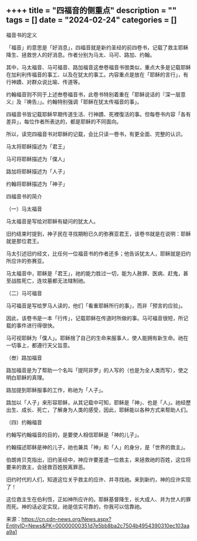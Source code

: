 ++++
title = "四福音的侧重点"
description = ""
tags = []
date = "2024-02-24"
categories = []
---



福音书的定义

「福音」的意思是「好消息」，四福音就是新约圣经的前四卷书，记载了救主耶稣降生、拯救世人的好消息。作者分别为马太、马可、路加、约翰。

其中，马太福音、马可福音、路加福音这叁卷福音书很类似，重点大多是记载耶稣在加利利传福音的事工、以及在犹太的事工。内容重点是放在「耶稣的言行」，有行神蹟、对群众说比喻、传道等。

约翰福音则不同于上述叁卷福音书，此卷书特别着重在「耶稣说话的『深一层意义』及『祷告』」。约翰特别强调「耶稣在犹太传福音的事」。

四福音书皆记载耶稣早期传道生活、行神蹟、死裡復活的事。但每卷书内容「各有差异」，每位作者所表达的，都是耶稣的不同面向。

所以，读完四福音书对耶稣的记载，会比只读一卷书，有更全面、完整的认识。

马太将耶稣描述为「君王」

马可将耶稣描述为「僕人」

路加将耶稣描述为「人子」

约翰将耶稣描述为「神子」

四福音书的简介

（一）马太福音

马太福音是写给对耶稣有疑问的犹太人。

旧约结束时提到，神子民在寻找期盼已久的弥赛亚君王，该卷书就是在说明：耶稣就是那位君王。

马太引述旧约经文，比任何一位福音书的作者还多；他告诉犹太人，耶稣就是旧约所应许的弥赛亚。

马太福音中，耶稣是「君王」，祂的能力胜过一切，能为人赦罪、医病、赶鬼，甚至战胜死亡，连坟墓都无法辖制祂。

（二）马可福音

马可福音是写给罗马人读的，他们「看重耶稣所行的事」，而非「预言的应验」。

因此，该卷书是一本「行传」，记载耶稣在传道时所做的事。马可福音很短，所记载的事件进行得很快。

马可视耶稣为「僕人」。耶稣捨了自己的生命来服事人，使人能拥有新生命。祂在一切事上，都遵行天父旨意。

（叁）路加福音

路加福音是为了帮助一个名叫「提阿非罗」的人写的（也是为全人类而写），使之明白耶稣的真理。

路加提到耶稣服事的工作，称祂为「人子」。

路加以「人子」来形容耶稣，从其记载中可知，耶稣是「神」、也是「人」。祂经歷出生、成长、死亡，了解身为人类的感受，因此，耶稣能以各种方式来帮助人们。

（四）约翰福音

约翰写约翰福音的目的，是要使人相信耶稣是「神的儿子」。

约翰描述耶稣是神的儿子，祂也兼具「神」和「人」的身分，是「世界的救主」。

  伯朗肯贝克指出，旧约圣经中，神应许要差遣一位救主，来拯救祂的百姓，这位将要来的救主，会拯救百姓脱离罪恶。

  旧约时代的人们，知道这位关乎救主的应许、并寻找祂。来到新约，神的应许实现了！

  这位救主生在伯利恆，正如神所应许的。耶稣基督降生，长大成人、并为世人的罪而死。神的话必定实现，祂是信实可靠的，你我可以信靠祂。
  
来源：https://cn.cdn-news.org/News.aspx?EntityID=News&PK=00000000351d7e5bb8ba2c7504b4954390310ec103aaa9a1